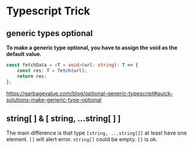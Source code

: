 # Typescript Trick


## generic types optional

**To make a generic type optional, you have to assign the void as the default value.**

```ts
const fetchData = <T = void>(url: string): T => {
    const res: T = fetch(url);
    return res;
};
```

https://garbagevalue.com/blog/optional-generic-typescript#quick-solutions-make-generic-type-optional

## string[ ] & [ string, ...string[ ] ]

The main difference is that type `[string, ...string[]]` at least have one element. `[]` will alert error. `string[]` could be empty. `[]` is ok.

